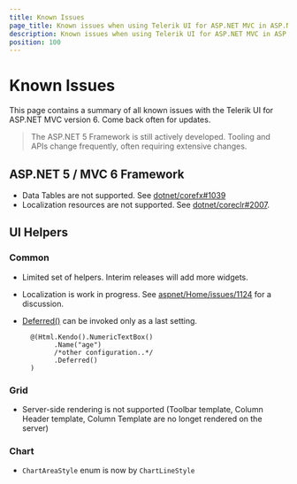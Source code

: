 ```yaml
---
title: Known Issues
page_title: Known issues when using Telerik UI for ASP.NET MVC in ASP.NET 5 and MVC 6
description: Known issues when using Telerik UI for ASP.NET MVC in ASP.NET 5 and MVC 6
position: 100
---
```


# Known Issues

This page contains a summary of all known issues with the Telerik UI for ASP.NET MVC version 6.
Come back often for updates.

> The ASP.NET 5 Framework is still actively developed. Tooling and APIs change frequently, often requiring extensive changes.

## ASP.NET 5 / MVC 6 Framework

- Data Tables are not supported. See [dotnet/corefx#1039](https://github.com/dotnet/corefx/issues/1039)
- Localization resources are not supported. See [dotnet/coreclr#2007](https://github.com/dotnet/coreclr/issues/2007).

## UI Helpers

### Common

- Limited set of helpers. Interim releases will add more widgets.
- Localization is work in progress. See [aspnet/Home/issues/1124](https://github.com/aspnet/Home/issues/1142) for a discussion.
- [Deferred()](/aspnet-mvc/fundamentals.html#deferred-initialization) can be invoked only as a last setting.

        @(Html.Kendo().NumericTextBox()
              .Name("age")
              /*other configuration..*/
              .Deferred()
        )


### Grid

- Server-side rendering is not supported (Toolbar template, Column Header template, Column Template are no longet rendered on the server)

### Chart

- `ChartAreaStyle` enum is now by `ChartLineStyle`

